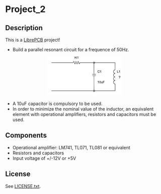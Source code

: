 # Project_2

## Description
This is a [LibrePCB](https://librepcb.org) project!

* Build a parallel resonant circuit for a frequence of 50Hz.
<center>
<img src="Project_2.png">
</center>

* A 10uF capacitor is compulsory to be used.
* In order to minimize the nominal value of the inductor, an equivalent element with operational amplifiers, resistors and capacitors must be used.

## Components
* Operational amplifier: LM741, TL071, TL081 or equivalent
* Resistors and capacitors
* Input voltage of +/-12V or +5V

## License

See [LICENSE.txt](LICENSE.txt).
